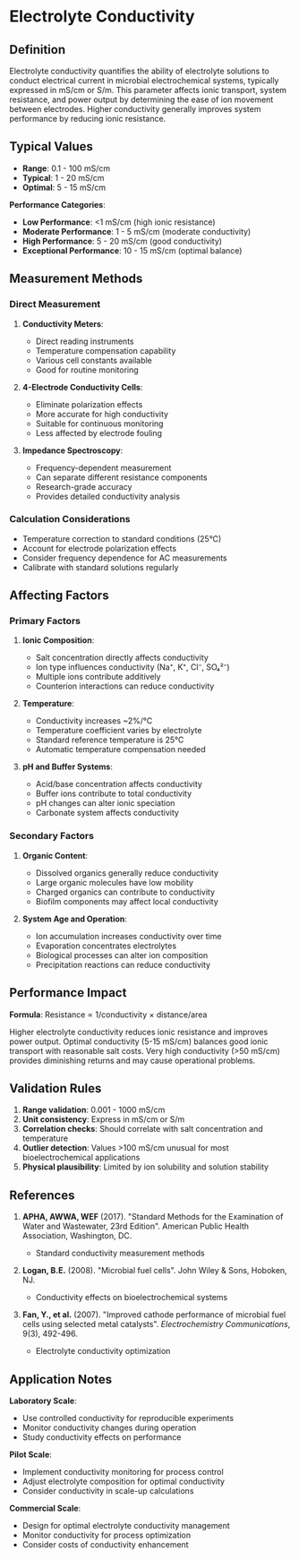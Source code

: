 <!--
Parameter ID: conductivity
Category: chemical
Generated: 2025-01-16T12:40:00.000Z
-->

# Electrolyte Conductivity

## Definition

Electrolyte conductivity quantifies the ability of electrolyte solutions to
conduct electrical current in microbial electrochemical systems, typically
expressed in mS/cm or S/m. This parameter affects ionic transport, system
resistance, and power output by determining the ease of ion movement between
electrodes. Higher conductivity generally improves system performance by
reducing ionic resistance.

## Typical Values

- **Range**: 0.1 - 100 mS/cm
- **Typical**: 1 - 20 mS/cm
- **Optimal**: 5 - 15 mS/cm

**Performance Categories**:

- **Low Performance**: <1 mS/cm (high ionic resistance)
- **Moderate Performance**: 1 - 5 mS/cm (moderate conductivity)
- **High Performance**: 5 - 20 mS/cm (good conductivity)
- **Exceptional Performance**: 10 - 15 mS/cm (optimal balance)

## Measurement Methods

### Direct Measurement

1. **Conductivity Meters**:

   - Direct reading instruments
   - Temperature compensation capability
   - Various cell constants available
   - Good for routine monitoring

2. **4-Electrode Conductivity Cells**:

   - Eliminate polarization effects
   - More accurate for high conductivity
   - Suitable for continuous monitoring
   - Less affected by electrode fouling

3. **Impedance Spectroscopy**:
   - Frequency-dependent measurement
   - Can separate different resistance components
   - Research-grade accuracy
   - Provides detailed conductivity analysis

### Calculation Considerations

- Temperature correction to standard conditions (25°C)
- Account for electrode polarization effects
- Consider frequency dependence for AC measurements
- Calibrate with standard solutions regularly

## Affecting Factors

### Primary Factors

1. **Ionic Composition**:

   - Salt concentration directly affects conductivity
   - Ion type influences conductivity (Na⁺, K⁺, Cl⁻, SO₄²⁻)
   - Multiple ions contribute additively
   - Counterion interactions can reduce conductivity

2. **Temperature**:

   - Conductivity increases ~2%/°C
   - Temperature coefficient varies by electrolyte
   - Standard reference temperature is 25°C
   - Automatic temperature compensation needed

3. **pH and Buffer Systems**:
   - Acid/base concentration affects conductivity
   - Buffer ions contribute to total conductivity
   - pH changes can alter ionic speciation
   - Carbonate system affects conductivity

### Secondary Factors

1. **Organic Content**:

   - Dissolved organics generally reduce conductivity
   - Large organic molecules have low mobility
   - Charged organics can contribute to conductivity
   - Biofilm components may affect local conductivity

2. **System Age and Operation**:
   - Ion accumulation increases conductivity over time
   - Evaporation concentrates electrolytes
   - Biological processes can alter ion composition
   - Precipitation reactions can reduce conductivity

## Performance Impact

**Formula**: Resistance ∝ 1/conductivity × distance/area

Higher electrolyte conductivity reduces ionic resistance and improves power
output. Optimal conductivity (5-15 mS/cm) balances good ionic transport with
reasonable salt costs. Very high conductivity (>50 mS/cm) provides diminishing
returns and may cause operational problems.

## Validation Rules

1. **Range validation**: 0.001 - 1000 mS/cm
2. **Unit consistency**: Express in mS/cm or S/m
3. **Correlation checks**: Should correlate with salt concentration and
   temperature
4. **Outlier detection**: Values >100 mS/cm unusual for most bioelectrochemical
   applications
5. **Physical plausibility**: Limited by ion solubility and solution stability

## References

1. **APHA, AWWA, WEF** (2017). "Standard Methods for the Examination of Water
   and Wastewater, 23rd Edition". American Public Health Association,
   Washington, DC.

   - Standard conductivity measurement methods

2. **Logan, B.E.** (2008). "Microbial fuel cells". John Wiley & Sons, Hoboken,
   NJ.

   - Conductivity effects on bioelectrochemical systems

3. **Fan, Y., et al.** (2007). "Improved cathode performance of microbial fuel
   cells using selected metal catalysts". _Electrochemistry Communications_,
   9(3), 492-496.
   - Electrolyte conductivity optimization

## Application Notes

**Laboratory Scale**:

- Use controlled conductivity for reproducible experiments
- Monitor conductivity changes during operation
- Study conductivity effects on performance

**Pilot Scale**:

- Implement conductivity monitoring for process control
- Adjust electrolyte composition for optimal conductivity
- Consider conductivity in scale-up calculations

**Commercial Scale**:

- Design for optimal electrolyte conductivity management
- Monitor conductivity for process optimization
- Consider costs of conductivity enhancement
